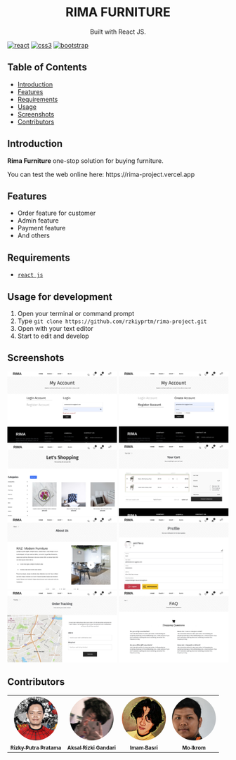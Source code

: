 <h1 align="center">RIMA FURNITURE</h1>
<p align="center">
  Built with React JS.
</p>

[![react](	https://img.shields.io/badge/-ReactJs-61DAFB?logo=react)]()
[![css3](https://img.shields.io/badge/CSS3-1572B6?style=for-the-badge&logo=css3&logoColor=white)]()
[![bootstrap](https://img.shields.io/badge/Bootstrap-563D7C?style=for-the-badge&logo=bootstrap&logoColor=white)]()

## Table of Contents

- [Introduction](#introduction)
- [Features](#features)
- [Requirements](#requirements)
- [Usage](#usage-for-development)
- [Screenshots](#screenshots)
- [Contributors](#contributors)

## Introduction
<b>Rima Furniture</b> one-stop solution for buying furniture.
<tr>You can test the web online here: https://rima-project.vercel.app</tr>

## Features
* Order feature for customer
* Admin feature
* Payment feature
* And others

## Requirements
* [`react js`](https://reactjs.org/)

## Usage for development
1. Open your terminal or command prompt
2. Type `git clone https://github.com/rzkiyprtm/rima-project.git`
3. Open with your text editor
4. Start to edit and develop

## Screenshots
<div align="center">
    <img width="250" src="./src/assets/screenshoot/1.jpeg">   
    <img width="250" src="./src/assets/screenshoot/2.jpeg"> 
    <img width="250" src="./src/assets/screenshoot/3.jpeg"> 
    <img width="250" src="./src/assets/screenshoot/4.jpeg"> 
    <img width="250" src="./src/assets/screenshoot/5.jpeg"> 
    <img width="250" src="./src/assets/screenshoot/6.jpeg"> 
    <img width="250" src="./src/assets/screenshoot/7.jpeg"> 
    <img width="250" src="./src/assets/screenshoot/8.jpeg"> 
</div>


## Contributors
<center>
  <table>
    <tr>
      <td align="center">
        <a href="https://github.com/rzkiyprtm">
          <img width="100" style="border-radius:50%;"; src="./src/assets/profile/parker.jpeg" alt=""><br/>
          <sub><b>Rizky Putra Pratama</b></sub>
        </a>
        </td>
        <td align="center">
         <a href="https://github.com/rzkiyprtm">
          <img width="100" style="border-radius:50%;"; src="./src/assets/profile/aksal.jpg" alt=""><br/>
          <sub><b>Aksal Rizki Gandari</b></sub>
        </a>
        </td>
      <td align="center">
      <a href="https://github.com/rzkiyprtm">
          <img width="100" height="100" style="border-radius:50%;"; src="./src/assets/profile/basri.jpg" alt=""><br/>
          <sub><b>Imam Basri</b></sub>
        </a>
      </td>
      <td align="center">
      <a href="https://github.com/rzkiyprtm">
          <img width="100" style="border-radius:50%;"; src="./src/assets/profile/ikrom.jpg" alt=""><br/>
          <sub><b>Mo Ikrom</b></sub>
        </a>
      </td>
    </tr>
  </table>
</center>